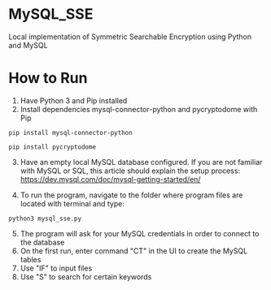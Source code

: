 # MySQL_SSE
Local implementation of Symmetric Searchable Encryption using Python and MySQL

# How to Run
1. Have Python 3 and Pip installed
2. Install dependencies mysql-connector-python and pycryptodome with Pip
```
pip install mysql-connector-python
```
```
pip install pycryptodome
```
3. Have an empty local MySQL database configured. If you are not familiar with MySQL or SQL, this article should
explain the setup process: https://dev.mysql.com/doc/mysql-getting-started/en/

4. To run the program, navigate to the folder where program files are located with terminal and type:
```
python3 mysql_sse.py
```
5. The program will ask for your MySQL credentials in order to connect to the database
6. On the first run, enter command "CT" in the UI to create the MySQL tables
7. Use "IF" to input files
8. Use "S" to search for certain keywords
